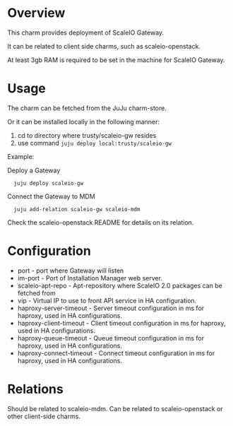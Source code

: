 # Overview

This charm provides deployment of ScaleIO Gateway.

It can be related to client side charms, such as scaleio-openstack.

At least 3gb RAM is required to be set in the machine for ScaleIO Gateway.

# Usage

The charm can be fetched from the JuJu charm-store.

Or it can be installed locally in the following manner:

1. cd to directory where trusty/scaleio-gw resides
2. use command ```juju deploy local:trusty/scaleio-gw```

Example:

  Deploy a Gateway
  ```
    juju deploy scaleio-gw
  ```

  Connect the Gateway to MDM
  ```
    juju add-relation scaleio-gw scaleio-mdm
  ```

  Check the scaleio-openstack README for details on its relation.

# Configuration

* port - port where Gateway will listen
* im-port - Port of Installation Manager web server.
* scaleio-apt-repo - Apt-repository where ScaleIO 2.0 packages can be fetched from
* vip - Virtual IP to use to front API service in HA configuration.
* haproxy-server-timeout - Server timeout configuration in ms for haproxy, used in HA configurations.
* haproxy-client-timeout - Client timeout configuration in ms for haproxy, used in HA configurations.
* haproxy-queue-timeout - Queue timeout configuration in ms for haproxy, used in HA configurations.
* haproxy-connect-timeout - Connect timeout configuration in ms for haproxy, used in HA configurations.

# Relations

Should be related to scaleio-mdm.
Can be related to scaleio-openstack or other client-side charms.
